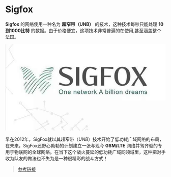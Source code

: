 # Sigfox

**Sigfox** 的网络使用一种名为 **超窄带（UNB）** 的技术，这种技术每秒只能处理 **10到1000比特** 的数据。由于价格便宜，这项技术非常普遍的在使用,甚至涵盖整个法国。

![](../images/sigfox.jpg)

早在2012年，SigFox就以其超窄带（*UNB*）技术开始了低功耗广域网络的布局，在未来，SigFox还野心勃勃的计划建立一张与现今 **GSM/LTE** 网络并驾齐驱的专用于物联网的全球网络。在当下这个战火蔓延的低功耗广域网领域里，这种把对手收为队友的做法也不失为是一种很精彩的战斗方式！

>[参考链接](http://mt.sohu.com/20160505/n447984426.shtml)

